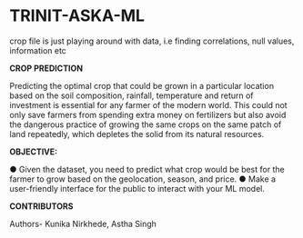 # TRINIT-ASKA-ML

crop file is just playing around with data, i.e finding correlations, null values, information etc


 **CROP PREDICTION**
 
Predicting the optimal crop that could be grown in a particular location based on the
soil composition, rainfall, temperature and return of investment is essential for any
farmer of the modern world. This could not only save farmers from spending extra
money on fertilizers but also avoid the dangerous practice of growing the same crops
on the same patch of land repeatedly, which depletes the solid from its natural
resources.

**OBJECTIVE:**

● Given the dataset, you need to predict what crop would be best for the farmer to
grow based on the geolocation, season, and price.
● Make a user-friendly interface for the public to interact with your ML model.

**CONTRIBUTORS**

Authors- Kunika Nirkhede, Astha Singh
